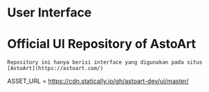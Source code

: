 # User Interface

<h1>Official UI Repository of AstoArt</h1>

	Repository ini hanya berisi interface yang digunakan pada situs [AstoArt](https://astoart.com/)

ASSET_URL = https://cdn.statically.io/gh/astoart-dev/ui/master/

